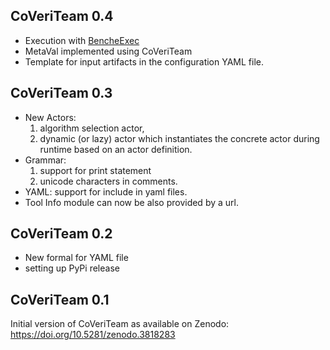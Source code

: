 <!--
This file is part of CoVeriTeam,
a tool for on-demand composition of cooperative verification systems:
https://gitlab.com/sosy-lab/software/coveriteam

SPDX-FileCopyrightText: 2020 Dirk Beyer <https://www.sosy-lab.org>

SPDX-License-Identifier: Apache-2.0
-->

## CoVeriTeam 0.4
* Execution with [BencheExec](https://github.com/sosy-lab/benchexec)
* MetaVal implemented using CoVeriTeam
* Template for input artifacts in the configuration YAML file.

## CoVeriTeam 0.3
* New Actors:
  1. algorithm selection actor,
  2. dynamic (or lazy) actor which instantiates the concrete actor during runtime based on an actor definition.
* Grammar:
  1. support for print statement
  2. unicode characters in comments.
* YAML: support for include in yaml files.
* Tool Info module can now be also provided by a url.

## CoVeriTeam 0.2
* New formal for YAML file
* setting up PyPi release

## CoVeriTeam 0.1
Initial version of CoVeriTeam as available on Zenodo: https://doi.org/10.5281/zenodo.3818283
